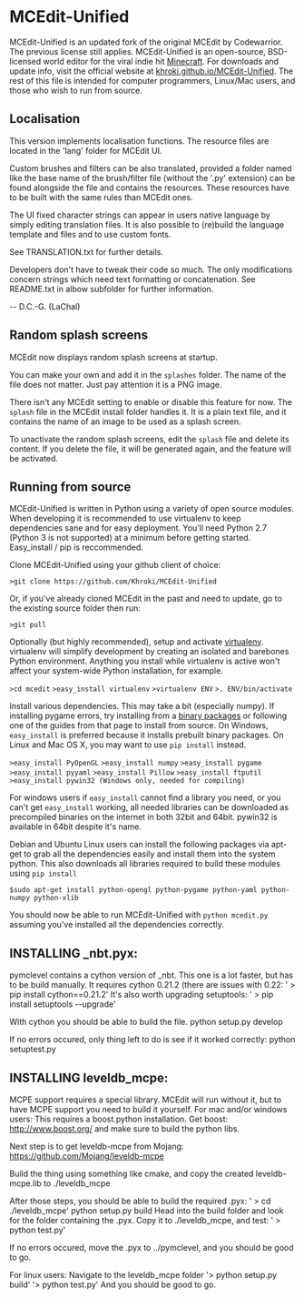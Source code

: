# MCEdit-Unified

MCEdit-Unified is an updated fork of the original MCEdit by Codewarrior. The previous license still applies. MCEdit-Unified is an open-source, BSD-licensed world editor for the viral indie hit [Minecraft](http://www.minecraft.net/). For downloads and update info, visit the official website at [khroki.github.io/MCEdit-Unified](http://khroki.github.io/MCEdit-Unified/). The rest of this file is intended for computer programmers, Linux/Mac users, and those who wish to run from source.

## Localisation

This version implements localisation functions.
The resource files are located in the 'lang' folder for MCEdit UI.

Custom brushes and filters can be also translated, provided a folder named like the base name of the brush/filter file (without the '.py' extension) can be found alongside the file and contains the resources.
These resources have to be built with the same rules than MCEdit ones.

The UI fixed character strings can appear in users native language by simply editing translation files.
It is also possible to (re)build the language template and files and to use custom fonts.

See TRANSLATION.txt for further details.

Developers don't have to tweak their code so much.
The only modifications concern strings which need text formatting or concatenation.
See README.txt in albow subfolder for further information.


-- D.C.-G. (LaChal)

## Random splash screens

MCEdit now displays random splash screens at startup.

You can make your own and add it in the `splashes` folder. The name of the file does not matter. Just pay attention it is a PNG image.

There isn't any MCEdit setting to enable or disable this feature for now.
The `splash` file in the MCEdit install folder handles it. It is a plain text file, and it contains the name of an image to be used as a splash screen.

To unactivate the random splash screens, edit the `splash` file and delete its content.
If you delete the file, it will be generated again, and the feature will be activated.

## Running from source

MCEdit-Unified is written in Python using a variety of open source modules. When developing it is recommended to use virtualenv to keep dependencies sane and for easy deployment. You'll need Python 2.7 (Python 3 is not supported) at a minimum before getting started. Easy_install / pip is reccommended.

Clone MCEdit-Unified using your github client of choice:

`>git clone https://github.com/Khroki/MCEdit-Unified`

Or, if you've already cloned MCEdit in the past and need to update, go to the existing source folder then run:

`>git pull`

Optionally (but highly recommended), setup and activate [virtualenv](http://pypi.python.org/pypi/virtualenv). virtualenv will simplify development by creating an isolated and barebones Python environment. Anything you install while virtualenv is active won't affect your system-wide Python installation, for example.

`>cd mcedit`
`>easy_install virtualenv`
`>virtualenv ENV`
`>. ENV/bin/activate`

Install various dependencies. This may take a bit (especially numpy). If installing pygame errors, try installing from a [binary packages](http://pygame.org/install.html) or following one of the guides from that page to install from source. On Windows, `easy_install` is preferred because it installs prebuilt binary packages. On Linux and Mac OS X, you may want to use `pip install` instead.

`>easy_install PyOpenGL`
`>easy_install numpy`
`>easy_install pygame`
`>easy_install pyyaml`
`>easy_install Pillow`
`>easy_install ftputil`
`>easy_install pywin32 (Windows only, needed for compiling)`

For windows users if `easy_install` cannot find a library you need, or you can't get `easy_install` working, all needed libraries can be downloaded as precompiled binaries on the internet in both 32bit and 64bit. pywin32 is available in 64bit despite it's name.

Debian and Ubuntu Linux users can install the following packages via apt-get to grab all the dependencies easily and install them into the system python. This also downloads all libraries required to build these modules using `pip install`

`$sudo apt-get install python-opengl python-pygame python-yaml python-numpy python-xlib`

You should now be able to run MCEdit-Unified with `python mcedit.py` assuming you've installed all the dependencies correctly.

## INSTALLING _nbt.pyx:
pymclevel contains a cython version of _nbt. This one is a lot faster, but has to be build manually.
It requires cython 0.21.2 (there are issues with 0.22:
' > pip install cython==0.21.2'
It's also worth upgrading setuptools:
' > pip install setuptools --upgrade'

With cython you should be able to build the file.
python setup.py develop

If no errors occured, only thing left to do is see if it worked correctly:
python setuptest.py


## INSTALLING leveldb_mcpe:
MCPE support requires a special library. MCEdit will run without it, but to have MCPE support you need to build it yourself.
For mac and/or windows users:
This requires a boost.python installation.
Get boost: http://www.boost.org/ and make sure to build the python libs.

Next step is to get leveldb-mcpe from Mojang:
https://github.com/Mojang/leveldb-mcpe

Build the thing using something like cmake, and copy the created leveldb-mcpe.lib to ./leveldb_mcpe

After those steps, you should be able to build the required .pyx:
' > cd ./leveldb_mcpe'
python setup.py build
Head into the build folder and look for the folder containing the .pyx. Copy it to ./leveldb_mcpe, and test:
' > python test.py'

If no errors occured, move the .pyx to ../pymclevel, and you should be good to go.

For linux users:
Navigate to the leveldb_mcpe folder
'> python setup.py build'
'> python test.py'
And you should be good to go.